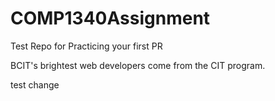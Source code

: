 # COMP1340Assignment
Test Repo for Practicing your first PR

BCIT's brightest web developers come from the CIT program. 

test change